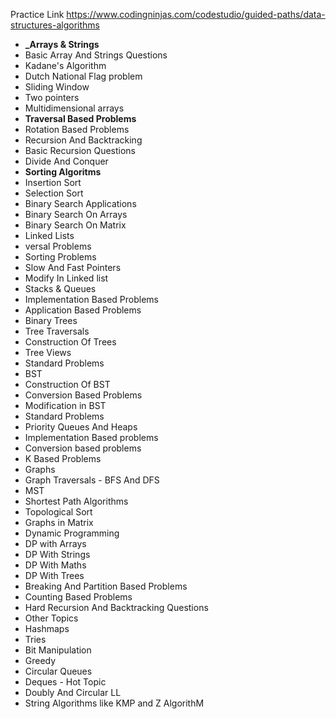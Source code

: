 Practice Link
https://www.codingninjas.com/codestudio/guided-paths/data-structures-algorithms
- **_Arrays & Strings**
- Basic Array And Strings Questions
- Kadane's Algorithm
- Dutch National Flag problem
- Sliding Window
- Two pointers
- Multidimensional arrays
- **Traversal Based Problems**
- Rotation Based Problems
- Recursion And Backtracking
- Basic Recursion Questions
- Divide And Conquer
- **Sorting Algoritms**
- Insertion Sort
- Selection Sort
- Binary Search Applications
- Binary Search On Arrays
- Binary Search On Matrix
- Linked Lists
- versal Problems
- Sorting Problems
- Slow And Fast Pointers
- Modify In Linked list
- Stacks & Queues
- Implementation Based Problems
- Application Based Problems
- Binary Trees
- Tree Traversals
- Construction Of Trees
- Tree Views
- Standard Problems
- BST
- Construction Of BST
- Conversion Based Problems
- Modification in BST
- Standard Problems 
- Priority Queues And Heaps
- Implementation Based problems
- Conversion based problems
- K Based Problems
- Graphs
- Graph Traversals - BFS And DFS
- MST
- Shortest Path Algorithms
- Topological Sort
- Graphs in Matrix
- Dynamic Programming
- DP with Arrays
- DP With Strings
- DP With Maths
- DP With Trees
- Breaking And Partition Based Problems
- Counting Based Problems
- Hard Recursion And Backtracking Questions
- Other Topics
- Hashmaps
- Tries
- Bit Manipulation
- Greedy
- Circular Queues
- Deques - Hot Topic
- Doubly And Circular LL
- String Algorithms like KMP and Z AlgorithM